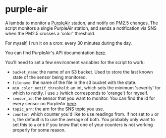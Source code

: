 # purple-air
A lambda to monitor a [PurpleAir](https://www.purpleair.com/) station, and notify on PM2.5 changes. The script monitors a single PurpleAir station, and sends a notification via SNS when the PM2.5 crosses a 'color' threshold.

For myself, I run it on a cron: every 30 minutes during the day.

You can find PurpleAir's API documentation [here](https://docs.google.com/document/d/15ijz94dXJ-YAZLi9iZ_RaBwrZ4KtYeCy08goGBwnbCU/edit).

You'll need to set a few environment variables for the script to work:
* `bucket_name`: the name of an S3 bucket. Used to store the last known state of the sensor being monitored.
* `filename`: the name of the file in the s3 bucket with the state.
* `min_color_notif_threshold`: an int, which sets the minimum 'severity' for which to notify. I use `3` (which corresponds to 'orange') for myself.
* `sensor_id`: the sensor that you want to monitor. You can find the id for every sensor on PurpleAir [here](https://www.purpleair.com/json).
* `topic_arn`: the arn for the SNS topic you use.
* `counter`: which counter you'd like to use readings from. If not set to `a` or `b`, the default is to use the average of both. You probably only want to set this to `a` or `b` if you know that one of your counters is not working properly for some reason.

